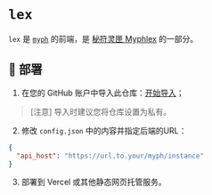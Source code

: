 # `lex`

`lex` 是 [`myph`](https://github.com/kev1nweng/myph) 的前端，是 [秘符灵匣 Myphlex](https://github.com/kev1nweng/Myphlex) 的一部分。

## 🚀 部署

1. 在您的 GitHub 账户中导入此仓库：[开始导入](https://github.com/new/import)；

> [注意] 导入时建议您将仓库设置为私有。

2. 修改 `config.json` 中的内容并指定后端的URL：

```json
{
  "api_host": "https://url.to.your/myph/instance"
}
```

3. 部署到 Vercel 或其他静态网页托管服务。
